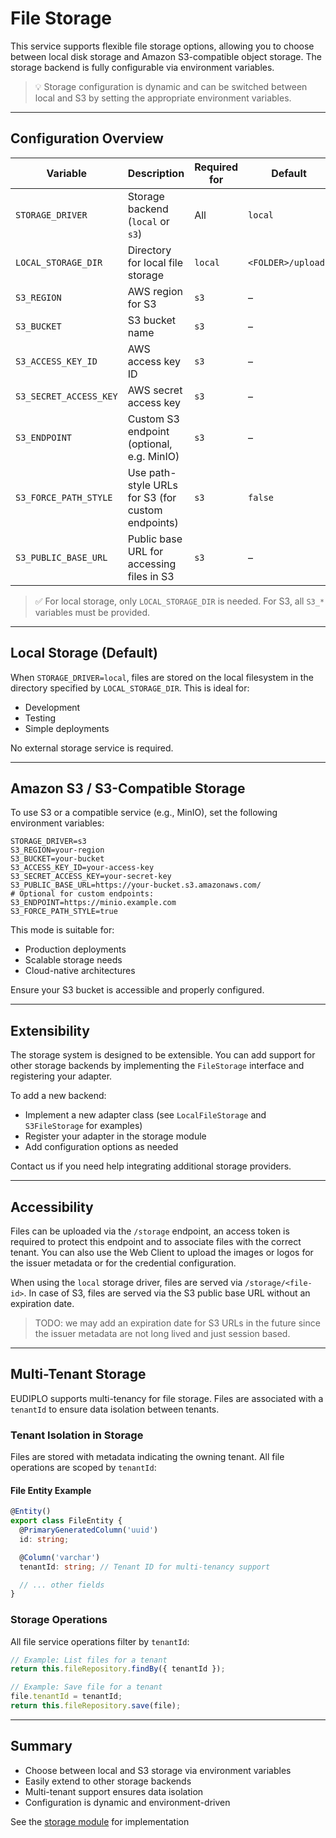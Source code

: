 # File Storage

This service supports flexible file storage options, allowing you to choose between local disk storage and Amazon S3-compatible object storage. The storage backend is fully configurable via environment variables.

> 💡 Storage configuration is dynamic and can be switched between local and S3 by setting the appropriate environment variables.

---

## Configuration Overview

| Variable               | Description                                       | Required for | Default            |
| ---------------------- | ------------------------------------------------- | ------------ | ------------------ |
| `STORAGE_DRIVER`       | Storage backend (`local` or `s3`)                 | All          | `local`            |
| `LOCAL_STORAGE_DIR`    | Directory for local file storage                  | `local`      | `<FOLDER>/uploads` |
| `S3_REGION`            | AWS region for S3                                 | `s3`         | –                  |
| `S3_BUCKET`            | S3 bucket name                                    | `s3`         | –                  |
| `S3_ACCESS_KEY_ID`     | AWS access key ID                                 | `s3`         | –                  |
| `S3_SECRET_ACCESS_KEY` | AWS secret access key                             | `s3`         | –                  |
| `S3_ENDPOINT`          | Custom S3 endpoint (optional, e.g. MinIO)         | `s3`         | –                  |
| `S3_FORCE_PATH_STYLE`  | Use path-style URLs for S3 (for custom endpoints) | `s3`         | `false`            |
| `S3_PUBLIC_BASE_URL`   | Public base URL for accessing files in S3         | `s3`         | –                  |

> ✅ For local storage, only `LOCAL_STORAGE_DIR` is needed. For S3, all `S3_*` variables must be provided.

---

## Local Storage (Default)

When `STORAGE_DRIVER=local`, files are stored on the local filesystem in the directory specified by `LOCAL_STORAGE_DIR`. This is ideal for:

- Development
- Testing
- Simple deployments

No external storage service is required.

---

## Amazon S3 / S3-Compatible Storage

To use S3 or a compatible service (e.g., MinIO), set the following environment variables:

```env
STORAGE_DRIVER=s3
S3_REGION=your-region
S3_BUCKET=your-bucket
S3_ACCESS_KEY_ID=your-access-key
S3_SECRET_ACCESS_KEY=your-secret-key
S3_PUBLIC_BASE_URL=https://your-bucket.s3.amazonaws.com/
# Optional for custom endpoints:
S3_ENDPOINT=https://minio.example.com
S3_FORCE_PATH_STYLE=true
```

This mode is suitable for:

- Production deployments
- Scalable storage needs
- Cloud-native architectures

Ensure your S3 bucket is accessible and properly configured.

---

## Extensibility

The storage system is designed to be extensible. You can add support for other storage backends by implementing the `FileStorage` interface and registering your adapter.

To add a new backend:

- Implement a new adapter class (see `LocalFileStorage` and `S3FileStorage` for examples)
- Register your adapter in the storage module
- Add configuration options as needed

Contact us if you need help integrating additional storage providers.

---

## Accessibility

Files can be uploaded via the `/storage` endpoint, an access token is required to protect this endpoint and to associate files with the correct tenant. You can also use the Web Client to upload the images or logos for the issuer metadata or for the credential configuration.

When using the `local` storage driver, files are served via `/storage/<file-id>`. In case of S3, files are served via the S3 public base URL without an expiration date.

> TODO: we may add an expiration date for S3 URLs in the future since the issuer metadata are not long lived and just session based.

---

## Multi-Tenant Storage

EUDIPLO supports multi-tenancy for file storage. Files are associated with a `tenantId` to ensure data isolation between tenants.

### Tenant Isolation in Storage

Files are stored with metadata indicating the owning tenant. All file operations are scoped by `tenantId`:

#### File Entity Example

```typescript
@Entity()
export class FileEntity {
  @PrimaryGeneratedColumn('uuid')
  id: string;

  @Column('varchar')
  tenantId: string; // Tenant ID for multi-tenancy support

  // ... other fields
}
```

### Storage Operations

All file service operations filter by `tenantId`:

```typescript
// Example: List files for a tenant
return this.fileRepository.findBy({ tenantId });

// Example: Save file for a tenant
file.tenantId = tenantId;
return this.fileRepository.save(file);
```

---

## Summary

- Choose between local and S3 storage via environment variables
- Easily extend to other storage backends
- Multi-tenant support ensures data isolation
- Configuration is dynamic and environment-driven

See the [storage module](../../apps/backend/src/storage/storage.module.ts) for implementation
